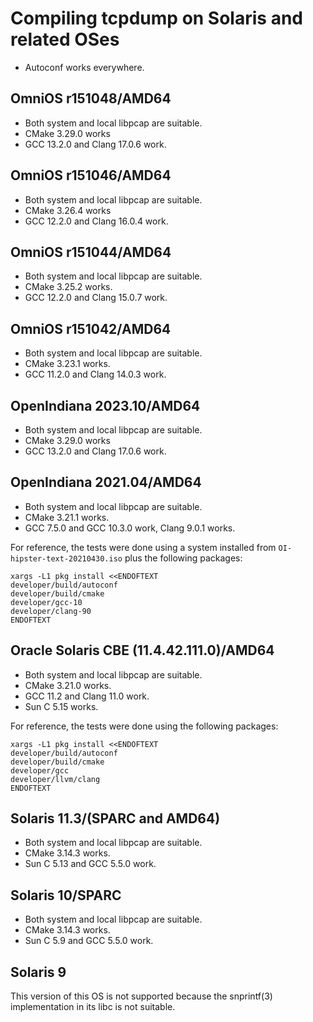 # Compiling tcpdump on Solaris and related OSes

* Autoconf works everywhere.

## OmniOS r151048/AMD64

* Both system and local libpcap are suitable.
* CMake 3.29.0 works
* GCC 13.2.0 and Clang 17.0.6 work.

## OmniOS r151046/AMD64

* Both system and local libpcap are suitable.
* CMake 3.26.4 works
* GCC 12.2.0 and Clang 16.0.4 work.

## OmniOS r151044/AMD64

* Both system and local libpcap are suitable.
* CMake 3.25.2 works.
* GCC 12.2.0 and Clang 15.0.7 work.

## OmniOS r151042/AMD64

* Both system and local libpcap are suitable.
* CMake 3.23.1 works.
* GCC 11.2.0 and Clang 14.0.3 work.

## OpenIndiana 2023.10/AMD64

* Both system and local libpcap are suitable.
* CMake 3.29.0 works
* GCC 13.2.0 and Clang 17.0.6 work.

## OpenIndiana 2021.04/AMD64

* Both system and local libpcap are suitable.
* CMake 3.21.1 works.
* GCC 7.5.0 and GCC 10.3.0 work, Clang 9.0.1 works.

For reference, the tests were done using a system installed from
`OI-hipster-text-20210430.iso` plus the following packages:
```shell
xargs -L1 pkg install <<ENDOFTEXT
developer/build/autoconf
developer/build/cmake
developer/gcc-10
developer/clang-90
ENDOFTEXT
```

## Oracle Solaris CBE (11.4.42.111.0)/AMD64

* Both system and local libpcap are suitable.
* CMake 3.21.0 works.
* GCC 11.2 and Clang 11.0 work.
* Sun C 5.15 works.

For reference, the tests were done using the following packages:
```shell
xargs -L1 pkg install <<ENDOFTEXT
developer/build/autoconf
developer/build/cmake
developer/gcc
developer/llvm/clang
ENDOFTEXT
```

## Solaris 11.3/(SPARC and AMD64)

* Both system and local libpcap are suitable.
* CMake 3.14.3 works.
* Sun C 5.13 and GCC 5.5.0 work.

## Solaris 10/SPARC

* Both system and local libpcap are suitable.
* CMake 3.14.3 works.
* Sun C 5.9 and GCC 5.5.0 work.

## Solaris 9

This version of this OS is not supported because the snprintf(3) implementation
in its libc is not suitable.
